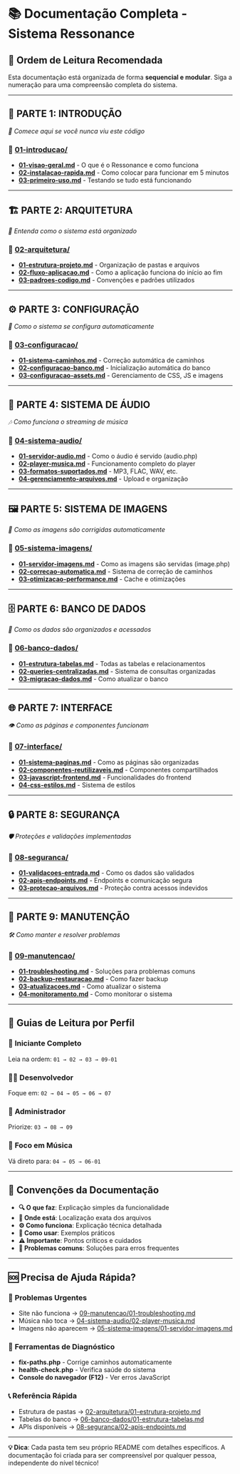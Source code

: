 # 📚 Documentação Completa - Sistema Ressonance

## 🎯 Ordem de Leitura Recomendada

Esta documentação está organizada de forma **sequencial e modular**. Siga a numeração para uma compreensão completa do sistema.

---

## 📖 **PARTE 1: INTRODUÇÃO** 
*👶 Comece aqui se você nunca viu este código*

### 📁 [01-introducao/](01-introducao/)
- **[01-visao-geral.md](01-introducao/01-visao-geral.md)** - O que é o Ressonance e como funciona
- **[02-instalacao-rapida.md](01-introducao/02-instalacao-rapida.md)** - Como colocar para funcionar em 5 minutos
- **[03-primeiro-uso.md](01-introducao/03-primeiro-uso.md)** - Testando se tudo está funcionando

---

## 🏗️ **PARTE 2: ARQUITETURA**
*🧠 Entenda como o sistema está organizado*

### 📁 [02-arquitetura/](02-arquitetura/)
- **[01-estrutura-projeto.md](02-arquitetura/01-estrutura-projeto.md)** - Organização de pastas e arquivos
- **[02-fluxo-aplicacao.md](02-arquitetura/02-fluxo-aplicacao.md)** - Como a aplicação funciona do início ao fim
- **[03-padroes-codigo.md](02-arquitetura/03-padroes-codigo.md)** - Convenções e padrões utilizados

---

## ⚙️ **PARTE 3: CONFIGURAÇÃO**
*🔧 Como o sistema se configura automaticamente*

### 📁 [03-configuracao/](03-configuracao/)
- **[01-sistema-caminhos.md](03-configuracao/01-sistema-caminhos.md)** - Correção automática de caminhos
- **[02-configuracao-banco.md](03-configuracao/02-configuracao-banco.md)** - Inicialização automática do banco
- **[03-configuracao-assets.md](03-configuracao/03-configuracao-assets.md)** - Gerenciamento de CSS, JS e imagens

---

## 🎵 **PARTE 4: SISTEMA DE ÁUDIO**
*🎶 Como funciona o streaming de música*

### 📁 [04-sistema-audio/](04-sistema-audio/)
- **[01-servidor-audio.md](04-sistema-audio/01-servidor-audio.md)** - Como o áudio é servido (audio.php)
- **[02-player-musica.md](04-sistema-audio/02-player-musica.md)** - Funcionamento completo do player
- **[03-formatos-suportados.md](04-sistema-audio/03-formatos-suportados.md)** - MP3, FLAC, WAV, etc.
- **[04-gerenciamento-arquivos.md](04-sistema-audio/04-gerenciamento-arquivos.md)** - Upload e organização

---

## 🖼️ **PARTE 5: SISTEMA DE IMAGENS**
*🎨 Como as imagens são corrigidas automaticamente*

### 📁 [05-sistema-imagens/](05-sistema-imagens/)
- **[01-servidor-imagens.md](05-sistema-imagens/01-servidor-imagens.md)** - Como as imagens são servidas (image.php)
- **[02-correcao-automatica.md](05-sistema-imagens/02-correcao-automatica.md)** - Sistema de correção de caminhos
- **[03-otimizacao-performance.md](05-sistema-imagens/03-otimizacao-performance.md)** - Cache e otimizações

---

## 🗄️ **PARTE 6: BANCO DE DADOS**
*💾 Como os dados são organizados e acessados*

### 📁 [06-banco-dados/](06-banco-dados/)
- **[01-estrutura-tabelas.md](06-banco-dados/01-estrutura-tabelas.md)** - Todas as tabelas e relacionamentos
- **[02-queries-centralizadas.md](06-banco-dados/02-queries-centralizadas.md)** - Sistema de consultas organizadas
- **[03-migracao-dados.md](06-banco-dados/03-migracao-dados.md)** - Como atualizar o banco

---

## 🌐 **PARTE 7: INTERFACE**
*👁️ Como as páginas e componentes funcionam*

### 📁 [07-interface/](07-interface/)
- **[01-sistema-paginas.md](07-interface/01-sistema-paginas.md)** - Como as páginas são organizadas
- **[02-componentes-reutilizaveis.md](07-interface/02-componentes-reutilizaveis.md)** - Componentes compartilhados
- **[03-javascript-frontend.md](07-interface/03-javascript-frontend.md)** - Funcionalidades do frontend
- **[04-css-estilos.md](07-interface/04-css-estilos.md)** - Sistema de estilos

---

## 🔒 **PARTE 8: SEGURANÇA**
*🛡️ Proteções e validações implementadas*

### 📁 [08-seguranca/](08-seguranca/)
- **[01-validacoes-entrada.md](08-seguranca/01-validacoes-entrada.md)** - Como os dados são validados
- **[02-apis-endpoints.md](08-seguranca/02-apis-endpoints.md)** - Endpoints e comunicação segura
- **[03-protecao-arquivos.md](08-seguranca/03-protecao-arquivos.md)** - Proteção contra acessos indevidos

---

## 🔧 **PARTE 9: MANUTENÇÃO**
*🛠️ Como manter e resolver problemas*

### 📁 [09-manutencao/](09-manutencao/)
- **[01-troubleshooting.md](09-manutencao/01-troubleshooting.md)** - Soluções para problemas comuns
- **[02-backup-restauracao.md](09-manutencao/02-backup-restauracao.md)** - Como fazer backup
- **[03-atualizacoes.md](09-manutencao/03-atualizacoes.md)** - Como atualizar o sistema
- **[04-monitoramento.md](09-manutencao/04-monitoramento.md)** - Como monitorar o sistema

---

## 🚀 **Guias de Leitura por Perfil**

### 👶 **Iniciante Completo**
Leia na ordem: `01 → 02 → 03 → 09-01`

### 👨‍💻 **Desenvolvedor**
Foque em: `02 → 04 → 05 → 06 → 07`

### 🔧 **Administrador**
Priorize: `03 → 08 → 09`

### 🎵 **Foco em Música**
Vá direto para: `04 → 05 → 06-01`

---

## 📝 **Convenções da Documentação**

- **🔍 O que faz**: Explicação simples da funcionalidade
- **📂 Onde está**: Localização exata dos arquivos
- **⚙️ Como funciona**: Explicação técnica detalhada
- **🔧 Como usar**: Exemplos práticos
- **⚠️ Importante**: Pontos críticos e cuidados
- **🐛 Problemas comuns**: Soluções para erros frequentes

---

## 🆘 **Precisa de Ajuda Rápida?**

### 🚨 **Problemas Urgentes**
- Site não funciona → [09-manutencao/01-troubleshooting.md](09-manutencao/01-troubleshooting.md)
- Música não toca → [04-sistema-audio/02-player-musica.md](04-sistema-audio/02-player-musica.md)
- Imagens não aparecem → [05-sistema-imagens/01-servidor-imagens.md](05-sistema-imagens/01-servidor-imagens.md)

### 🔧 **Ferramentas de Diagnóstico**
- **fix-paths.php** - Corrige caminhos automaticamente
- **health-check.php** - Verifica saúde do sistema
- **Console do navegador (F12)** - Ver erros JavaScript

### 📞 **Referência Rápida**
- Estrutura de pastas → [02-arquitetura/01-estrutura-projeto.md](02-arquitetura/01-estrutura-projeto.md)
- Tabelas do banco → [06-banco-dados/01-estrutura-tabelas.md](06-banco-dados/01-estrutura-tabelas.md)
- APIs disponíveis → [08-seguranca/02-apis-endpoints.md](08-seguranca/02-apis-endpoints.md)

---

**💡 Dica**: Cada pasta tem seu próprio README com detalhes específicos. A documentação foi criada para ser compreensível por qualquer pessoa, independente do nível técnico!